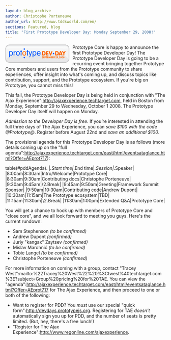 ```yaml
---
layout: blog_archive
author: Christophe Porteneuve
author_url: http://www.tddsworld.com/en/
sections: Featured, blog
title: "First Prototype Developer Day: Monday September 29, 2008!"
---
```


<img src="/assets/2008/7/25/pdd75.gif" style="float: left; margin: 0 10px 10px 0;" />

Prototype Core is happy to announce the first Prototype Developer Day!  The Prototype Developer Day is going to be a recurring event bringing together Prototype Core members and users from the Prototype community to share experiences, offer insight into what's coming up, and discuss topics like contribution, support, and the Prototype ecosystem.  If you're big on Prototype, you cannot miss this!

This fall, the Prototype Developer Day is being held in conjunction with "The Ajax Experience":http://ajaxexperience.techtarget.com, held in Boston from Monday, September 29 to Wednesday, October 1 2008.  The Prototype Developer Day itself will happen on Monday.

*Admission to the Developer Day is free*. If you’re interested in attending the full three days of The Ajax Experience, you can *save $100 with the code @Prototype@*. Register before August 22nd and *save an additional $100*.

The provisional agenda for this Prototype Developer Day is as follows (more details coming up on the "full agenda":http://ajaxexperience.techtarget.com/east/html/eventsataglance.html?Offer=AEprot717):

<style type="text/css">#pddAgenda { border: 2px solid silver; border-collapse: collapse; margin: 1em auto; } #pddAgenda th, #pddAgenda td { border: 1px solid silver; text-align: center; padding: 0.2em 0.5em } #pddAgenda th { background: silver; }</style>

table(#pddAgenda).
|_.Start time|_.End time|_.Session|_.Speaker|
|8:00am|8:30am|Intro/Welcome|Prototype Core|
|8:30am|9:30am|Contributing docs|Christophe Porteneuve|
|9:30am|9:45am|\2.Break|
|9:45am|9:50am|Greeting|Framework Summit Sponsor|
|9:50am|10:30am|Contributing code|Andrew Dupont|
|10:30am|11:15am|The Prototype ecosystem|TBD|
|11:15am|11:30am|\2.Break|
|11:30am|1:00pm|Extended Q&A|Prototype Core|

You will get a chance to hook up with members of Prototype Core and "close core", and we all look forward to meeting you guys.  Here's the current rundown:

* Sam Stephenson _(to be confirmed)_
* Andrew Dupont _(confirmed)_
* Juriy "kangax" Zaytsev _(confirmed)_
* Mislav Marohnić _(to be confirmed)_
* Tobie Langel _(to be confirmed)_
* Christophe Porteneuve _(confirmed)_

For more information on coming with a group, contact "Tracey West":mailto:%22Tracey%20West%22%20%3Ctwest%40techtarget.com%3E?subject=Group%20pricing%20for%20TAE.  You can view the "agenda":http://ajaxexperience.techtarget.com/east/html/eventsataglance.html?Offer=AEprot717 for The Ajax Experience, and then proceed to one or both of the following:

* Want to register for PDD?  You *must* use our special "quick form":http://devdays.prototypejs.org.  Registering for TAE *doesn't* automatically sign you up for PDD, and the number of seats is pretty limited. (But, hey, there's a free lunch!)
* "Register for The Ajax Experience":http://www.regonline.com/ajaxexperience.


